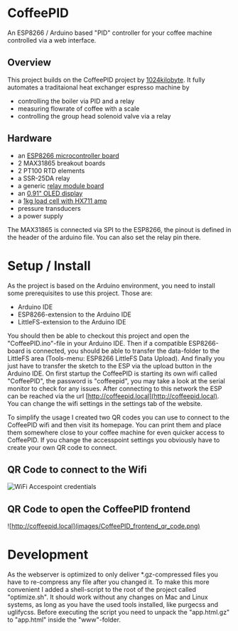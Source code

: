 # CoffeePID

An ESP8266 / Arduino based "PID" controller for your coffee machine controlled via a web interface. 


## Overview

This project builds on the CoffeePID project by [1024kilobyte](https://1024kilobyte.com). It fully automates a traditaional heat exchanger espresso machine by 
- controlling the boiler via PID and a relay 
- measuring flowrate of coffee with a scale 
- controlling the group head solenoid valve via a relay

## Hardware

- an [ESP8266 microcontroller board](https://www.aliexpress.us/item/3256801450319446.html?spm=a2g0o.order_list.0.0.4cb41802ARtZmn&gatewayAdapt=glo2usa&_randl_shipto=US)
- 2 MAX31865 breakout boards
- 2 PT100 RTD elements
- a SSR-25DA relay
- a generic [relay module board](https://www.aliexpress.us/item/2251832463344334.html?spm=a2g0o.order_list.0.0.4cb41802ARtZmn&gatewayAdapt=glo2usa&_randl_shipto=US)
- an [0.91" OLED display](https://www.aliexpress.us/item/3256804189335493.html?spm=a2g0o.order_list.0.0.4cb41802ARtZmn&gatewayAdapt=glo2usa&_randl_shipto=US)
- a [1kg load cell with HX711 amp](https://www.aliexpress.us/item/2251832859722659.html?spm=a2g0o.order_list.0.0.4cb41802ARtZmn&gatewayAdapt=glo2usa&_randl_shipto=US)
- pressure transducers
- a power supply

The MAX31865 is connected via SPI to the ESP8266, the pinout is defined in the header of the arduino file. You can also set the relay pin there.

# Setup / Install

As the project is based on the Arduino environment, you need to install some prerequisites to use this project. Those are:

- Arduino IDE
- ESP8266-extension to the Arduino IDE
- LittleFS-extension to the Arduino IDE

You should then be able to checkout this project and open the "CoffeePID.ino"-file in your Arduino IDE. Then if a compatible ESP8266-board is connected, you should be able to transfer the data-folder to the LittleFS area (Tools-menu: ESP8266 LittleFS Data Upload). And finally you just have to transfer the sketch to the ESP via the upload button in the Arduino IDE. On first startup the CoffeePID is starting its own wifi called "CoffeePID", the password is "coffeepid", you may take a look at the serial monitor to check for any issues. After connecting to this network the ESP can be reached via the url [http://coffeepid.local](http://coffeepid.local). You can change the wifi settings in the settings tab of the website.

To simplify the usage I created two QR codes you can use to connect to the CoffeePID wifi and then visit its homepage. You can print them and place them somewhere close to your coffee machine for even quicker access to CoffeePID. If you change the accesspoint settings you obviously have to create your own QR code to connect.

## QR Code to connect to the Wifi

![WiFi Accespoint credentials](images/CoffeePID_wifi_ap_qr_code.png)

## QR Code to open the CoffeePID frontend

![http://coffeepid.local](images/CoffeePID_frontend_qr_code.png)

# Development

As the webserver is optimized to only deliver *.gz-compressed files you have to re-compress any file after you changed it. To make this more convenient I added a shell-script to the root of the project called "optimize.sh". It should work without any changes on Mac and Linux systems, as long as you have the used tools installed, like purgecss and uglifycss. Before executing the script you need to unpack the "app.html.gz" to "app.html" inside the "www"-folder.
